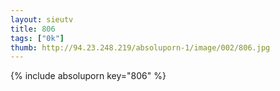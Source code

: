 ```yaml
--- 
layout: sieutv
title: 806
tags: ["0k"]
thumb: http://94.23.248.219/absoluporn-1/image/002/806.jpg
---
```

{% include absoluporn key="806" %} 

